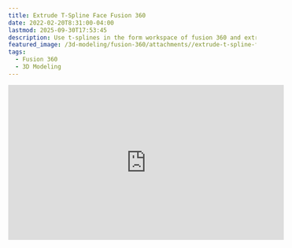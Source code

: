 ```yaml
---
title: Extrude T-Spline Face Fusion 360
date: 2022-02-20T8:31:00-04:00
lastmod: 2025-09-30T17:53:45
description: Use t-splines in the form workspace of fusion 360 and extrude faces
featured_image: /3d-modeling/fusion-360/attachments//extrude-t-spline-face-title.jpg
tags:
  - Fusion 360
  - 3D Modeling
---
```


<div class="iframe-16-9-container">
<iframe class="youTubeIframe" width="560" height="315" src="https://www.youtube.com/embed/3YS1EX0rT0Y?rel=0" title="YouTube video player" frameborder="0" allow="accelerometer; autoplay; clipboard-write; encrypted-media; gyroscope; picture-in-picture; web-share" referrerpolicy="strict-origin-when-cross-origin" allowfullscreen></iframe>
</div>
